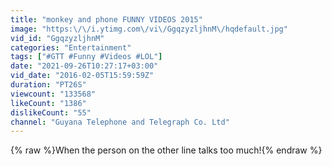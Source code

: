 ```yaml
---
title: "monkey and phone FUNNY VIDEOS 2015"
image: "https:\/\/i.ytimg.com\/vi\/GgqzyzljhnM\/hqdefault.jpg"
vid_id: "GgqzyzljhnM"
categories: "Entertainment"
tags: ["#GTT #Funny #Videos #LOL"]
date: "2021-09-26T10:27:17+03:00"
vid_date: "2016-02-05T15:59:59Z"
duration: "PT26S"
viewcount: "133568"
likeCount: "1386"
dislikeCount: "55"
channel: "Guyana Telephone and Telegraph Co. Ltd"
---
```

{% raw %}When the person on the other line talks too much!{% endraw %}
